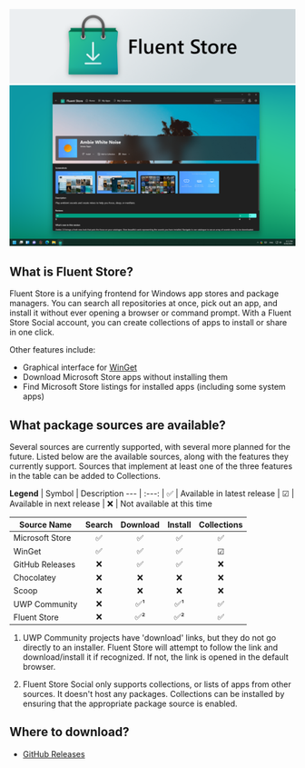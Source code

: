 ![Fluent Store](.community/LogoHero_Banner.png)
![Fluent Store](.community/Hero.png?raw=true)

## What is Fluent Store?
Fluent Store is a unifying frontend for Windows app stores and package managers. You can search all repositories at once, pick out an app, and install it without ever opening a browser or command prompt. With a Fluent Store Social account, you can create collections of apps to install or share in one click.

Other features include:
- Graphical interface for [WinGet](https://github.com/microsoft/winget-cli)
- Download Microsoft Store apps without installing them
- Find Microsoft Store listings for installed apps (including some system apps)

## What package sources are available?
Several sources are currently supported, with several more planned for the future. Listed below are the available sources, along with the features they currently support. Sources that implement at least one of the three features in the table can be added to Collections.

**Legend**
| Symbol   | Description
---        | :---:
| ✅      | Available in latest release
| ☑       | Available in next release
| ❌      | Not available at this time

| Source Name       | Search | Download | Install | Collections
---                 | :---:  | :---:    | :---:   | :---:
| Microsoft Store   | ✅     | ✅      | ✅      | ✅
| WinGet            | ✅     | ✅      | ✅      | ☑
| GitHub Releases   | ❌     | ✅      | ✅      | ❌
| Chocolatey        | ❌     | ❌      | ❌      | ❌
| Scoop             | ❌     | ❌      | ❌      | ❌
| UWP Community     | ❌     | ✅¹     | ✅¹     | ✅
| Fluent Store      | ❌     | ✅²     | ✅²     | ✅

1.  UWP Community projects have 'download' links, but they do not go directly to an installer.
    Fluent Store will attempt to follow the link and download/install it if recognized. If not, the link is opened in the default browser.

2.  Fluent Store Social only supports collections, or lists of apps from other sources. It doesn't host any packages.
    Collections can be installed by ensuring that the appropriate package source is enabled.

## Where to download?
- [GitHub Releases](https://github.com/yoshiask/FluentStore/releases)
